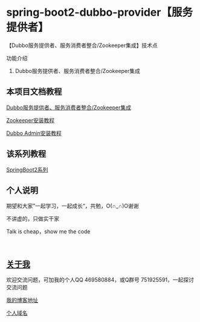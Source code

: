 # spring-boot2-dubbo-provider【服务提供者】

【Dubbo服务提供者、服务消费者整合/Zookeeper集成】技术点

功能介绍

1. Dubbo服务提供者、服务消费者整合/Zookeeper集成

## 本项目文档教程

[Dubbo服务提供者、服务消费者整合/Zookeeper集成](https://hemin.blog.csdn.net/article/details/96483573)

[Zookeeper安装教程](https://blog.csdn.net/hemin1003/article/details/64437977)

[Dubbo Admin安装教程](https://blog.csdn.net/hemin1003/article/details/64438617)

## 该系列教程

[SpringBoot2系列](https://blog.csdn.net/hemin1003/column/info/40170)


## 个人说明

期望和大家”一起学习，一起成长“，共勉，O(∩_∩)O谢谢

不讲虚的，只做实干家

Talk is cheap，show me the code

<br/>


## [关于我](http://heminit.com/about/)

欢迎交流问题，可加我的个人QQ 469580884，或Q群号 751925591，一起探讨交流问题

[我的博客地址](http://blog.csdn.net/hemin1003)

[个人域名](http://heminit.com)